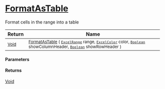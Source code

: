 # [FormatAsTable](./CellHandler--FormatAsTable.md)

Format cells in the range into a table

| Return | Name | 
| --- | --- | 
| <sub>[Void](https://docs.microsoft.com/en-us/dotnet/api/System.Void)</sub> | <sub>[FormatAsTable](./CellHandler--FormatAsTable.md) ( [`ExcelRange`](./CellHandler--FormatAsTable.md) range, [`ExcelColor`](./../Palette/ExcelColor.md) color, [`Boolean`](https://docs.microsoft.com/en-us/dotnet/api/System.Boolean) showColumnHeader, [`Boolean`](https://docs.microsoft.com/en-us/dotnet/api/System.Boolean) showRowHeader )</sub> | 


#### Parameters

#### Returns
[Void](https://docs.microsoft.com/en-us/dotnet/api/System.Void)<br>
